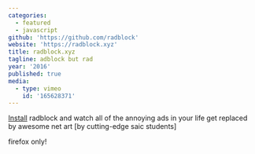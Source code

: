 ```yaml
---
categories:
  - featured
  - javascript
github: 'https://github.com/radblock'
website: 'https://radblock.xyz'
title: radblock.xyz
tagline: adblock but rad
year: '2016'
published: true
media:
  - type: vimeo
    id: '165628371'
---
```

[Install](http://radblock.xyz) radblock and watch all of the annoying ads in your life get replaced by awesome net art [by cutting-edge saic students]

firefox only!
